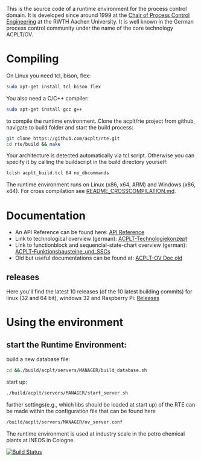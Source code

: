 This is the source code of a runtime environment for the process control domain. It is developed since around 1999 at the [Chair of Process Control Engineering](http://www.plt.rwth-aachen.de) at the RWTH Aachen University.
It is well known in the German process control community under the name of the core technology ACPLT/OV.

# Compiling
On Linux you need tcl, bison, flex:
```sh
sudo apt-get install tcl bison flex

```
You also need a C/C++ compiler:
```sh
sudo apt-get install gcc g++
```
to compile the runtime environment. Clone the acplt/rte project from github, navigate to build folder and start the build process:
```sh
git clone https://github.com/acplt/rte.git
cd rte/build && make
```
Your architecture is detected automatically via tcl script. Otherwise you can specify it by calling the buildscript in the build directory yourself:
```sh
tclsh acplt_build.tcl 64 no_dbcommands
```
The runtime environment runs on Linux (x86, x64, ARM) and Windows (x86, x64).
For cross compilation see [README_CROSSCOMPILATION.md](http://acplt.github.io/rte/build/README_CROSSCOMPILATION.md).

# Documentation
* An API Reference can be found here: [API Reference](http://acplt.github.io/rte-www/doc/current/)
* Link to technological overview (german): [ACPLT-Technologiekonzept](https://github.com/acplt/rte-www/blob/gh-pages/doc/overview/ACPLT-Technologiekonzept.pdf)  
* Link to functionblock and sequencial-state-chart overview (german): [ACPLT-Funktionsbausteine_und_SSCs](https://github.com/acplt/rte-www/blob/gh-pages/doc/overview/Funktionsbausteine_und_SSCs.pdf)
* Old but useful documentations can be found at: [ACPLT-OV Doc old](https://github.com/acplt/rte-www/blob/gh-pages/doc/old)

## releases
Here you'll find the latest 10 releases (of the 10 latest building commits) for linux (32 and 64 bit), windows 32 and Raspberry Pi: [Releases](http://acplt.github.io/rte-www/releases/)

# Using the environment

## start the Runtime Environment:
build a new database file:
```sh
cd &&./build/acplt/servers/MANAGER/build_database.sh
```
start up:
```sh
./build/acplt/servers/MANAGER/start_server.sh
```
further settings(e.g., which libs should be loaded at start up) of the RTE can be made within the configuration file that can be found here
```sh
/build/acplt/servers/MANAGER/ov_server.conf
```

The runtime environment is used at industry scale in the petro chemical plants at INEOS in Cologne.

[![Build Status](https://travis-ci.org/acplt/rte.svg?branch=master)](https://travis-ci.org/acplt/rte)

